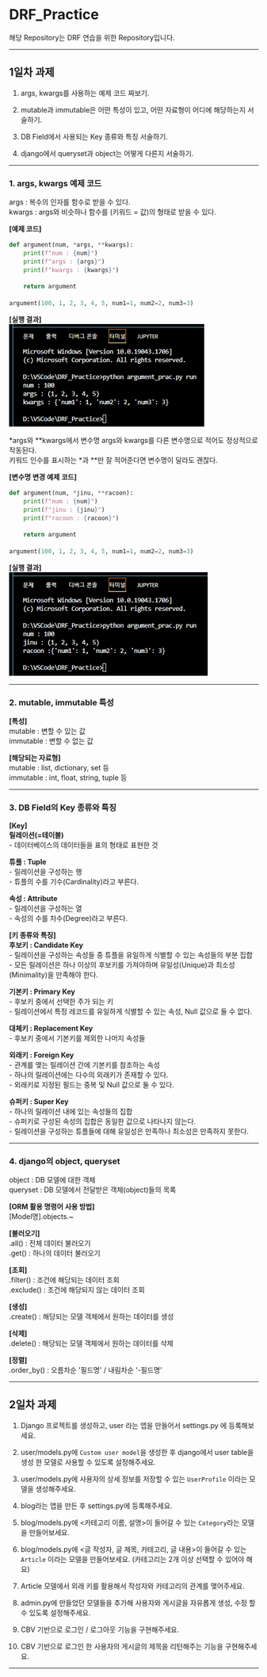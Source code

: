 # DRF_Practice
해당 Repository는 DRF 연습을 위한 Repository입니다.

***

## 1일차 과제
1. args, kwargs를 사용하는 예제 코드 짜보기.

2. mutable과 immutable은 어떤 특성이 있고, 어떤 자료형이 어디에 해당하는지 서술하기.

3. DB Field에서 사용되는 Key 종류와 특징 서술하기.

4. django에서 queryset과 object는 어떻게 다른지 서술하기.

***

### 1. args, kwargs 예제 코드
args : 복수의 인자를 함수로 받을 수 있다.  
kwargs : args와 비슷하나 함수를 (키워드 = 값)의 형태로 받을 수 있다.  

**[예제 코드]**  
```python
def argument(num, *args, **kwargs):
    print(f"num : {num}")
    print(f"args : {args}")
    print(f"kwargs : {kwargs}")

    return argument

argument(100, 1, 2, 3, 4, 5, num1=1, num2=2, num3=3)
```

**[실행 결과]**  
![ex1](/img/1.png)  

*args와 **kwargs에서 변수명 args와 kwargs를 다른 변수명으로 적어도 정상적으로 작동된다.  
키워드 인수를 표시하는 *과 **만 잘 적어준다면 변수명이 달라도 괜찮다.

**[변수명 변경 예제 코드]**
```python
def argument(num, *jinu, **racoon):
    print(f"num : {num}")
    print(f"jinu : {jinu}")
    print(f"racoon : {racoon}")

    return argument

argument(100, 1, 2, 3, 4, 5, num1=1, num2=2, num3=3)
```

**[실행 결과]**  
![ex2](/img/2.png)  

***

### 2. mutable, immutable 특성
**[특성]**  
mutable : 변할 수 있는 값  
immutable : 변할 수 없는 값

**[해당되는 자료형]**  
mutable : list, dictionary, set 등  
immutable : int, float, string, tuple 등  

***

### 3. DB Field의 Key 종류와 특징
**[Key]**  
**릴레이션(=테이블)**  
    - 데이터베이스의 데이터들을 표의 형태로 표현한 것  

**튜플 : Tuple**  
    - 릴레이션을 구성하는 행  
    - 튜플의 수를 기수(Cardinality)라고 부른다.  

**속성 : Attribute**  
    - 릴레이션을 구성하는 열  
    - 속성의 수를 차수(Degree)라고 부른다.  

**[키 종류와 특징]**  
**후보키 : Candidate Key**  
    - 릴레이션을 구성하는 속성들 중 튜플을 유일하게 식별할 수 있는 속성들의 부분 집합  
    - 모든 릴레이션은 하나 이상의 후보키를 가져야하며 유일성(Unique)과 최소성(Minimality)을 만족해야 한다.  

**기본키 : Primary Key**  
    - 후보키 중에서 선택한 주가 되는 키  
    - 릴레이션에서 특정 레코드를 유일하게 식별할 수 있는 속성, Null 값으로 둘 수 없다.  

**대체키 : Replacement Key**  
    - 후보키 중에서 기본키를 제외한 나머지 속성들  

**외래키 : Foreign Key**  
    - 관계를 맺는 릴레이션 간에 기본키를 참조하는 속성  
    - 하나의 릴레이션에는 다수의 외래키가 존재할 수 있다.  
    - 외래키로 지정된 필드는 중복 및 Null 값으로 둘 수 있다.  

**슈퍼키 : Super Key**  
    - 하나의 릴레이션 내에 있는 속성들의 집합  
    - 슈퍼키로 구성된 속성의 집합은 동일한 값으로 나타나지 않는다.  
    - 릴레이션을 구성하는 튜플들에 대해 유일성은 만족하나 최소성은 만족하지 못한다.  

***

### 4. django의 object, queryset
object : DB 모델에 대한 객체  
queryset : DB 모델에서 전달받은 객체(object)들의 목록  

**[ORM 활용 명령어 사용 방법]**  
[Model명].objects.~  

**[불러오기]**  
.all() : 전체 데이터 불러오기  
.get() : 하나의 데이터 불러오기  

**[조회]**  
.filter() : 조건에 해당되는 데이터 조회  
.exclude() : 조건에 해당되지 않는 데이터 조회  

**[생성]**  
.create() : 해당되는 모델 객체에서 원하는 데이터를 생성  

**[삭제]**  
.delete() : 해당되는 모델 객체에서 원하는 데이터를 삭제  

**[정렬]**  
.order_by() : 오름차순 '필드명' / 내림차순 '-필드명'  

***

## 2일차 과제
1. Django 프로젝트를 생성하고, user 라는 앱을 만들어서 settings.py 에 등록해보세요.

2. user/models.py에 `Custom user model`을 생성한 후 django에서 user table을 생성 한 모델로 사용할 수 있도록 설정해주세요.

3. user/models.py에 사용자의 상세 정보를 저장할 수 있는 `UserProfile` 이라는 모델을 생성해주세요.

4. blog라는 앱을 만든 후 settings.py에 등록해주세요.

5. blog/models.py에 <카테고리 이름, 설명>이 들어갈 수 있는 `Category`라는 모델을 만들어보세요.

6. blog/models.py에 <글 작성자, 글 제목, 카테고리, 글 내용>이 들어갈 수 있는 `Article` 이라는 모델을 만들어보세요. (카테고리는 2개 이상 선택할 수 있어야 해요)

7. Article 모델에서 외래 키를 활용해서 작성자와 카테고리의 관계를 맺어주세요.

8. admin.py에 만들었던 모델들을 추가해 사용자와 게시글을 자유롭게 생성, 수정 할 수 있도록 설정해주세요.

9. CBV 기반으로 로그인 / 로그아웃 기능을 구현해주세요.

10. CBV 기반으로 로그인 한 사용자의 게시글의 제목을 리턴해주는 기능을 구현해주세요.

***